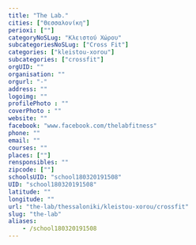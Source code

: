 ```yaml
---
title: "The Lab."
cities: ["Θεσσαλονίκη"]
perioxi: [""]
categoryNoSLug: "Κλειστού Χώρου"
subcategoriesNoSLug: ["Cross Fit"]
categories: ["kleistou-xorou"]
subcategories: ["crossfit"]
orgUID: ""
organisation: ""
orgurl: "-"
address: ""
logoimg: ""
profilePhoto : ""
coverPhoto : ""
website: ""
facebook: "www.facebook.com/thelabfitness"
phone: ""
email: ""
courses: ""
places: [""]
rensponsibles: ""
zipcode: [""]
schoolsUID: "school180320191508"
UID: "school180320191508"
latitude: ""
longitude: ""
url: "the-lab/thessaloniki/kleistou-xorou/crossfit"
slug: "the-lab"
aliases:
    - /school180320191508
---
```





